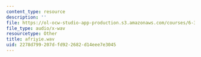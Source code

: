 ```yaml
---
content_type: resource
description: ''
file: https://ol-ocw-studio-app-production.s3.amazonaws.com/courses/6-341-discrete-time-signal-processing-fall-2005/2278d799207dfd922682d14eee7e3045_afriyie.wav
file_type: audio/x-wav
resourcetype: Other
title: afriyie.wav
uid: 2278d799-207d-fd92-2682-d14eee7e3045
---
```

